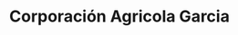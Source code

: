 ---
title: "Corporación Agricola Garcia"
url: /ayacucho/corporacion-agricola-garcia-avenida-ramon-castilla/
shop: agraria
---